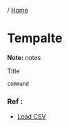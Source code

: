 / [Home](index.md)

# Tempalte

**Note:** notes



Title
```
command
```

### Ref :

  * [Load CSV](https://towardsdatascience.com/3-ways-to-load-csv-files-into-colab-7c14fcbdcb92)
